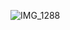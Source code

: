 ![IMG_1288](https://github.com/farmJun/workout-farmJun/assets/101688752/976fd6cd-6544-46fd-aa14-7d74962c9ad3)
